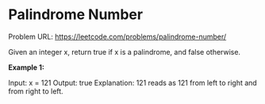 # Palindrome Number

Problem URL: https://leetcode.com/problems/palindrome-number/

Given an integer x, return true if x is a palindrome, and false otherwise.

**Example 1:**

Input: x = 121
Output: true
Explanation: 121 reads as 121 from left to right and from right to left.
